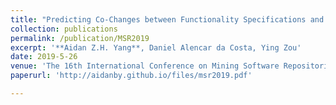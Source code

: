 ```yaml
---
title: "Predicting Co-Changes between Functionality Specifications and Source Code in Behavior Driven Development"
collection: publications
permalink: /publication/MSR2019
excerpt: '**Aidan Z.H. Yang**, Daniel Alencar da Costa, Ying Zou'
date: 2019-5-26
venue: 'The 16th International Conference on Mining Software Repositories (Full Paper Acceptance Rate = 25%)'
paperurl: 'http://aidanby.github.io/files/msr2019.pdf'

---
```



